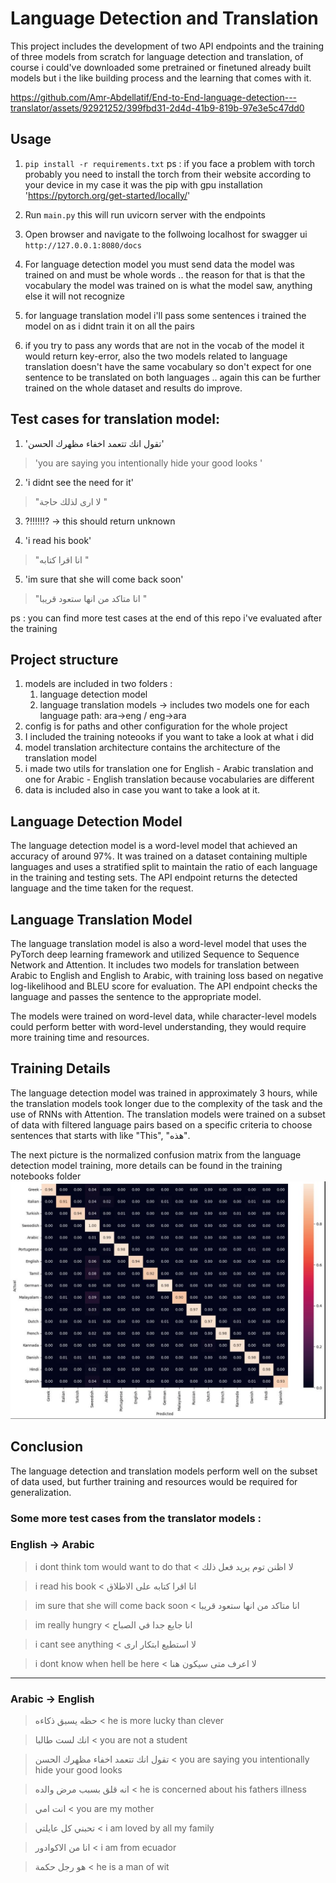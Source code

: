# Language Detection and Translation

This project includes the development of two API endpoints and the training of three models from scratch for language detection and translation, of course i could've downloaded some pretrained or finetuned already built models but i the like building process and the learning that comes with it.


https://github.com/Amr-Abdellatif/End-to-End-language-detection---translator/assets/92921252/399fbd31-2d4d-41b9-819b-97e3e5c47dd0



## Usage

1. `pip install -r requirements.txt`
    ps : if you face a problem with torch probably you need to install the torch from their website according to your device in my case it was the pip with gpu installation 'https://pytorch.org/get-started/locally/'

2. Run `main.py` this will run uvicorn server with the endpoints

3. Open browser and navigate to the follwoing localhost for swagger ui `http://127.0.0.1:8080/docs`

4. For language detection model you must send data the model was trained on and must be whole words .. the reason for that is that the vocabulary the model was trained on is what the model saw, anything else it will not recognize

5. for language translation model i'll pass some sentences i trained the model on as i didnt train it on all the pairs

6. if you try to pass any words that are not in the vocab of the model it would return key-error, also the two models related to language translation doesn't have the same vocabulary so don't expect for one sentence to be translated on both languages .. again this can be further trained on the whole dataset and results do improve.

## Test cases for translation model:

1. 'تقول انك تتعمد اخفاء مظهرك الحسن'
> 'you are saying you intentionally hide your good looks <EOS>'

2. 'i didnt see the need for it'
> "لا ارى لذلك حاجة <EOS>"

3. ?!!!!!!? -> this should return unknown

4. 'i read his book' 
> "انا اقرا كتابه <EOS>"

5. 'im sure that she will come back soon' 
> "انا متاكد من انها ستعود قريبا <EOS>"

ps : you can find more test cases at the end of this repo i've evaluated after the training 

## Project structure 

1. models are included in two folders :
    1. language detection model
    2. language translation models -> includes two models one for each language path: ara->eng / eng->ara
2. config is for paths and other configuration for the whole project
3. I included the training noteooks if you want to take a look at what i did
4. model translation architecture contains the architecture of the translation model
5. i made two utils for translation one for English - Arabic translation and one for Arabic - English translation because vocabularies are different
6. data is included also in case you want to take a look at it.

## Language Detection Model

The language detection model is a word-level model that achieved an accuracy of around 97%. It was trained on a dataset containing multiple languages and uses a stratified split to maintain the ratio of each language in the training and testing sets. The API endpoint returns the detected language and the time taken for the request.

## Language Translation Model

The language translation model is also a word-level model that uses the PyTorch deep learning framework and utilized Sequence to Sequence Network and Attention. It includes two models for translation between Arabic to English and English to Arabic, with training loss based on negative log-likelihood and BLEU score for evaluation. The API endpoint checks the language and passes the sentence to the appropriate model.

The models were trained on word-level data, while character-level models could perform better with word-level understanding, they would require more training time and resources.

## Training Details

The language detection model was trained in approximately 3 hours, while the translation models took longer due to the complexity of the task and the use of RNNs with Attention. The translation models were trained on a subset of data with filtered language pairs based on a specific criteria to choose sentences that starts with like "This", "هذه".

The next picture is the normalized confusion matrix from the language detection model training, more details can be found in the training notebooks folder
![Alt text](training_notebooks/language_detection/Capture.JPG)

## Conclusion

The language detection and translation models perform well on the subset of data used, but further training and resources would be required for generalization.



### Some more test cases from the translator models :

### English -> Arabic
> i dont think tom would want to do that
< لا اظنن توم يريد فعل ذلك <EOS>

> i read his book
< انا اقرا كتابه على الاطلاق <EOS>

> im sure that she will come back soon
< انا متاكد من انها ستعود قريبا <EOS>


> im really hungry
< انا جايع جدا في الصباح <EOS>

> i cant see anything
< لا استطيع ابتكار ارى <EOS>


> i dont know when hell be here
< لا اعرف متى سيكون هنا <EOS>
----------------------------------------------------------------
### Arabic -> English

> حظه يسبق ذكاءه
< he is more lucky than clever <EOS>

> انك لست طالبا
< you are not a student <EOS>

> تقول انك تتعمد اخفاء مظهرك الحسن
< you are saying you intentionally hide your good looks <EOS>

> انه قلق بسبب مرض والده
< he is concerned about his fathers illness <EOS>

> انت امي
< you are my mother <EOS>

> تحبني كل عايلتي
< i am loved by all my family <EOS>

> انا من الاكوادور
< i am from ecuador <EOS>

> هو رجل حكمة
< he is a man of wit <EOS>
